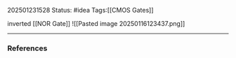 202501231528
Status: #idea
Tags:[[CMOS Gates]]

inverted [[NOR Gate]]
![[Pasted image 20250116123437.png]]

---
### References